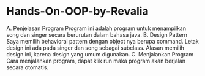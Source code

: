 # Hands-On-OOP-by-Revalia
A. Penjelasan Program Program ini adalah program untuk menampilkan song dan singer secara berurutan dalam bahasa java. 
B. Design Pattern Saya memilih behavioral pattern dengan object nya berupa command. Letak design ini ada pada singer dan song sebagai subclass. Alasan memilih design ini, karena design yang umum digunakan. 
C. Menjalankan Program Cara menjalankan program, dapat klik run maka program akan berjalan secara otomatis.
